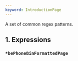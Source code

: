 ```yaml
---
keyword: IntroductionPage
---
```


A set of common regex patterns.

## 1. Expressions

### `*bePhoneBinFormattedPage`
